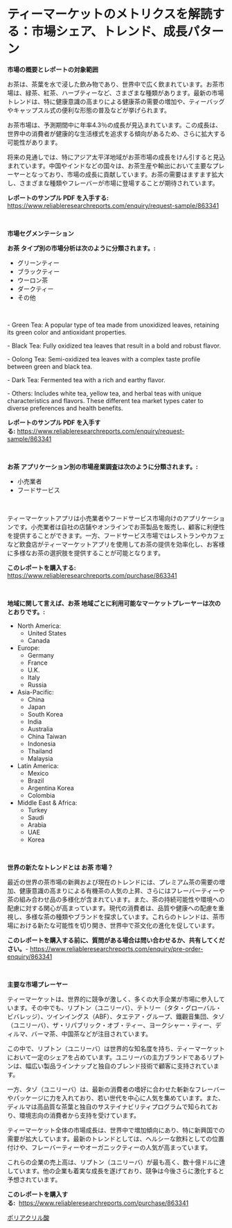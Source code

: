 <p><h1>ティーマーケットのメトリクスを解読する：市場シェア、トレンド、成長パターン</h1></p><p><strong>市場の概要とレポートの対象範囲</strong></p>
<p><p>お茶は、茶葉を水で浸した飲み物であり、世界中で広く飲まれています。お茶市場は、緑茶、紅茶、ハーブティーなど、さまざまな種類があります。最新の市場トレンドは、特に健康意識の高まりによる健康茶の需要の増加や、ティーバッグやキャップスル式の便利な形態の普及などが挙げられます。</p><p>お茶市場は、予測期間中に年率4.3％の成長が見込まれています。この成長は、世界中の消費者が健康的な生活様式を追求する傾向があるため、さらに拡大する可能性があります。</p><p>将来の見通しでは、特にアジア太平洋地域がお茶市場の成長をけん引すると見込まれています。中国やインドなどの国々は、お茶生産や輸出において主要なプレーヤーとなっており、市場の成長に貢献しています。お茶の需要はますます拡大し、さまざまな種類やフレーバーが市場に登場することが期待されています。</p></p>
<p><strong>レポートのサンプル PDF を入手する:</strong> <a href="https://www.reliableresearchreports.com/enquiry/request-sample/863341">https://www.reliableresearchreports.com/enquiry/request-sample/863341</a></p>
<p>&nbsp;</p>
<p><strong>市場セグメンテーション</strong></p>
<p><strong>お茶 タイプ別の市場分析は次のように分類されます。:</strong></p>
<p><ul><li>グリーンティー</li><li>ブラックティー</li><li>ウーロン茶</li><li>ダークティー</li><li>その他</li></ul></p>
<p>&nbsp;</p>
<p><p>- Green Tea: A popular type of tea made from unoxidized leaves, retaining its green color and antioxidant properties.</p><p>- Black Tea: Fully oxidized tea leaves that result in a bold and robust flavor.</p><p>- Oolong Tea: Semi-oxidized tea leaves with a complex taste profile between green and black tea.</p><p>- Dark Tea: Fermented tea with a rich and earthy flavor.</p><p>- Others: Includes white tea, yellow tea, and herbal teas with unique characteristics and flavors. These different tea market types cater to diverse preferences and health benefits.</p></p>
<p><strong>レポートのサンプル PDF を入手する:</strong>&nbsp;<a href="https://www.reliableresearchreports.com/enquiry/request-sample/863341">https://www.reliableresearchreports.com/enquiry/request-sample/863341</a></p>
<p>&nbsp;</p>
<p><strong> お茶 アプリケーション別の市場産業調査は次のように分類されます。:</strong></p>
<p><ul><li>小売業者</li><li>フードサービス</li></ul></p>
<p>&nbsp;</p>
<p><p>ティーマーケットアプリは小売業者やフードサービス市場向けのアプリケーションです。小売業者は自社の店舗やオンラインでお茶製品を販売し、顧客に利便性を提供することができます。一方、フードサービス市場ではレストランやカフェなど飲食店がティーマーケットアプリを使用してお茶の提供を効率化し、お客様に多様なお茶の選択肢を提供することが可能となります。</p></p>
<p><strong>このレポートを購入する:</strong>&nbsp; <a href="https://www.reliableresearchreports.com/purchase/863341">https://www.reliableresearchreports.com/purchase/863341</a></p>
<p>&nbsp;</p>
<p><strong>地域に関して言えば、お茶 地域ごとに利用可能なマーケットプレーヤーは次のとおりです。:</strong></p>
<p><ul>
    <li>
        North America:
        <ul>
            <li>United States</li>
            <li>Canada</li>
        </ul>
    </li>
    <li>
        Europe:
        <ul>
            <li>Germany</li>
            <li>France</li>
            <li>U.K.</li>
            <li>Italy</li>
            <li>Russia</li>
        </ul>
    </li>
    <li>
        Asia-Pacific:
        <ul>
            <li>China</li>
            <li>Japan</li>
            <li>South Korea</li>
            <li>India</li>
            <li>Australia</li>
            <li>China Taiwan</li>
            <li>Indonesia</li>
            <li>Thailand</li>
            <li>Malaysia</li>
        </ul>
    </li>
    <li>
        Latin America:
        <ul>
            <li>Mexico</li>
            <li>Brazil</li>
            <li>Argentina Korea</li>
            <li>Colombia</li>
        </ul>
    </li>
    <li>
        Middle East & Africa:
        <ul>
            <li>Turkey</li>
            <li>Saudi</li>
            <li>Arabia</li>
            <li>UAE</li>
            <li>Korea</li>
        </ul>
    </li>
    </ul></p>
<p>&nbsp;</p>
<p><strong>世界の新たなトレンドとは お茶 市場？</strong></p>
<p><p>最近の世界の茶市場の新興および現在のトレンドには、プレミアム茶の需要の増加、健康意識の高まりによる有機茶の人気の上昇、さらにはフレーバーティーや茶の組み合わせ品の多様化が含まれています。また、茶の持続可能性や環境への配慮に対する関心が高まっています。現代の消費者は、品質や健康への配慮を重視し、多様な茶の種類やブランドを探求しています。これらのトレンドは、茶市場における新たな可能性を切り開き、世界中で茶文化の進化を促しています。</p></p>
<p><strong>このレポートを購入する前に、質問がある場合は問い合わせるか、共有してください。</strong>- <a href="https://www.reliableresearchreports.com/enquiry/pre-order-enquiry/863341">https://www.reliableresearchreports.com/enquiry/pre-order-enquiry/863341</a></p>
<p>&nbsp;</p>
<p><strong>主要な市場プレーヤー</strong></p>
<p><p>ティーマーケットは、世界的に競争が激しく、多くの大手企業が市場に参入しています。その中でも、リプトン（ユニリーバ）、テトリー（タタ・グローバル・ビバレッジ）、ツインイングス（ABF）、タエテア・グループ、鐵觀音集団、タゾ（ユニリーバ）、ザ・リパブリック・オブ・ティー、ヨークシャー・ティー、ディルマ、バーマ茶、中国茶などが注目されています。</p><p>この中で、リプトン（ユニリーバ）は世界的な知名度を持ち、ティーマーケットにおいて一定のシェアを占めています。ユニリーバの主力ブランドであるリプトンは、幅広い製品ラインナップと独自のブレンド技術で顧客に支持されています。</p><p>一方、タゾ（ユニリーバ）は、最新の消費者の嗜好に合わせた斬新なフレーバーやパッケージに力を入れており、若い世代を中心に人気を集めています。また、ディルマは高品質な茶葉と独自のサステイナビリティプログラムで知られており、環境志向の消費者から支持を受けています。</p><p>ティーマーケット全体の市場成長は、世界中で増加傾向にあり、特に新興国での需要が拡大しています。最新のトレンドとしては、ヘルシーな飲料としての位置付けや、フレーバーティーやオーガニックティーの人気が高まっています。</p><p>これらの企業の売上高は、リプトン（ユニリーバ）が最も高く、数十億ドルに達しています。他の企業も着実な成長を遂げており、競争は今後さらに激化すると予想されています。</p></p>
<p><strong>このレポートを購入する:</strong>&nbsp;&nbsp;<a href="https://www.reliableresearchreports.com/purchase/863341">https://www.reliableresearchreports.com/purchase/863341</a></p>
<p><p><a href="https://github.com/Sophiaard2003/Market-Research-Report-List-1/blob/main/135726217398.md">ポリアクリル酸</a></p></p>